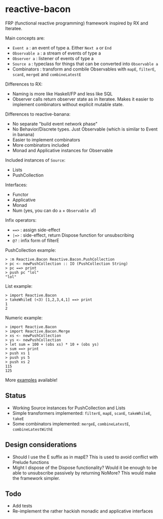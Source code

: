reactive-bacon
==============

FRP (functional reactive programming) framework inspired by RX and Iteratee. 

Main concepts are:

- `Event a`      : an event of type a. Either `Next a` or `End`
- `Observable a` : a stream of events of type a
- `Observer a`   : listener of events of type a
- `Source a`     : typeclass for things that can be converted into `Observable a`
- Combinators    : transform and combile Observables with `mapE`, `filterE`, `scanE`, `mergeE` and `combineLatestE`

Differences to RX:

- Naming is more like Haskell/FP and less like SQL
- Observer calls return observer state as in Iteratee. Makes it easier to implement combinators without explicit mutable state.

Differences to reactive-banana:

- No separate "build event network phase"
- No Behavior/Discrete types. Just Observable (which is similar to Event in banana)
- Easier to implement combinators
- More combinators included
- Monad and Applicative instances for Observable

Included instances of `Source`:

- Lists
- PushCollection

Interfaces:

- Functor
- Applicative
- Monad
- Num (yes, you can do `a` + `Observable a`!)

Infix operators:

- `==>` : assign side-effect
- `|=>` : side-effect, return Dispose function for unsubscribing
- `@?` : infix form of filterE

PushCollection example:

~~~ {.haskell}
> :m Reactive.Bacon Reactive.Bacon.PushCollection
> pc <- newPushCollection :: IO (PushCollection String)
> pc ==> print
> push pc "lol"
"lol"
~~~

List example:

~~~ {.haskell}
> import Reactive.Bacon
> takeWhileE (<3) [1,2,3,4,1] ==> print
1
2
~~~

Numeric example:

~~~ {.haskell}
> import Reactive.Bacon
> import Reactive.Bacon.Merge
> xs <- newPushCollection
> ys <- newPushCollection
> let sum = 100 + (obs xs) * 10 + (obs ys)
> sum ==> print
> push xs 1
> push ys 5
> push xs 2
115
125
~~~

More [examples](src/Reactive/Bacon/Examples.hs) available!

Status
------

- Working Source instances for PushCollection and Lists
- Simple transformers implemented: `filterE`, `mapE`, `scanE`, `takeWhileE`, `takeE`
- Some combinators implemented: `mergeE`, `combineLatestE`, `combineLatestWithE`

Design considerations
---------------------

- Should I use the E suffix as in mapE? This is used to avoid conflict with Prelude functions
- Might I dispose of the Dispose functionality? Would it be enough to be able to unsubscribe passively by returning NoMore? This would make the framework simpler. 

Todo
----

- Add tests
- Re-implement the rather hackish monadic and applicative interfaces
